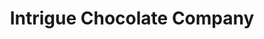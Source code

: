 ---
title: "Intrigue Chocolate Company"
url: /seattle/intrigue-chocolate-company/
shop: chocolate
---